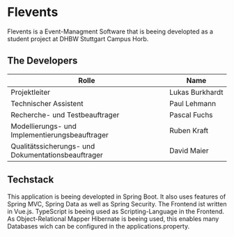 # Flevents 
Flevents is a Event-Managment Software that is beeing developted as a student project at DHBW Stuttgart Campus Horb. 

## The Developers 


| Rolle | Name |
| --- | --- |
| Projektleiter | Lukas&nbsp;Burkhardt |
| Technischer Assistent | Paul&nbsp;Lehmann |
| Recherche- und Testbeauftrager | Pascal&nbsp;Fuchs |
| Modellierungs- und Implementierungsbeauftrager | Ruben&nbsp;Kraft |
| Qualitätssicherungs- und Dokumentationsbeauftrager | David&nbsp;Maier |

## Techstack 

This application is beeing developted in Spring Boot. It also uses features of Spring MVC, Spring Data as well as Spring Security. 
The Frontend ist written in Vue.js. TypeScript is beeing used as Scripting-Language in the Frontend. 
As Object-Relational Mapper Hibernate is beeing used, this enables many Databases wich can be configured in the applications.property. 

